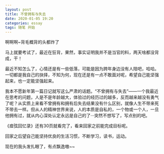 ```yaml
---
layout: post
title: 不曾拥有与失去
date: 2020-01-05 19:20
categories: essay
tags: 随笔 开始
---
```


啊啊啊~背毛概背的头都炸了

马上就要考试了，最近在狂背，果然，事实证明我并不是当官的料，两天啥都没背成，干！

最近不知怎么了，心情还是有一些低落，可能是因为跨年身边没有人陪吧，哈哈。一切都是我自己的抉择，不知为何，现在还是有一点不敢面对呢，希望自己能坚强起来，也一定能坚强起来。

我本不愿新年第一篇日记就写这么严肃的话题。“不曾拥有与失去”——一个我最近在思考的问题，人是不是年龄越大，体验过的经历过的越多，反而越来越没有勇气了呢？从实质上来看不曾拥有和拥有后失去结果没有什么区别，就像人生不带来死不带去一样。但从人的精神世界来说，人的本质是自私的，一个物或一个人，一旦他拥有过，就从内心深处认定永远是自己的了···突然不想写了，写点别的吧。

《痖弦回忆录》还有30页就看完了，看来回家之前能完成目标呢。

回家之后望自己能坚持优良的生活习惯，不断学习，读书，运动。

现在的我头发扎眼了，有点飘逸嗷~~
